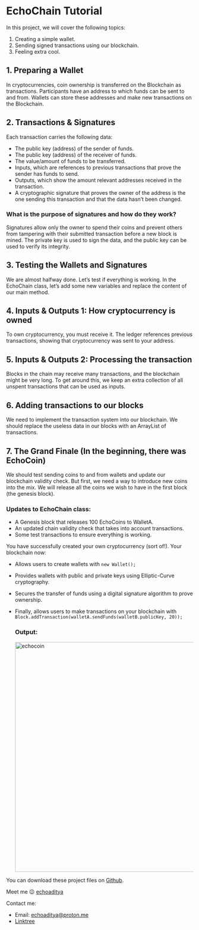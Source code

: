 # EchoChain Tutorial

In this project, we will cover the following topics:

1. Creating a simple wallet.
2. Sending signed transactions using our blockchain.
3. Feeling extra cool.

## 1. Preparing a Wallet

In cryptocurrencies, coin ownership is transferred on the Blockchain as transactions. Participants have an address to which funds can be sent to and from. Wallets can store these addresses and make new transactions on the Blockchain.

## 2. Transactions & Signatures

Each transaction carries the following data:

- The public key (address) of the sender of funds.
- The public key (address) of the receiver of funds.
- The value/amount of funds to be transferred.
- Inputs, which are references to previous transactions that prove the sender has funds to send.
- Outputs, which show the amount relevant addresses received in the transaction.
- A cryptographic signature that proves the owner of the address is the one sending this transaction and that the data hasn’t been changed.

### What is the purpose of signatures and how do they work?

Signatures allow only the owner to spend their coins and prevent others from tampering with their submitted transaction before a new block is mined. The private key is used to sign the data, and the public key can be used to verify its integrity.

## 3. Testing the Wallets and Signatures

We are almost halfway done. Let’s test if everything is working. In the EchoChain class, let’s add some new variables and replace the content of our main method.

## 4. Inputs & Outputs 1: How cryptocurrency is owned

To own cryptocurrency, you must receive it. The ledger references previous transactions, showing that cryptocurrency was sent to your address.

## 5. Inputs & Outputs 2: Processing the transaction

Blocks in the chain may receive many transactions, and the blockchain might be very long. To get around this, we keep an extra collection of all unspent transactions that can be used as inputs.

## 6. Adding transactions to our blocks

We need to implement the transaction system into our blockchain. We should replace the useless data in our blocks with an ArrayList of transactions.

## 7. The Grand Finale (In the beginning, there was EchoCoin)

We should test sending coins to and from wallets and update our blockchain validity check. But first, we need a way to introduce new coins into the mix. We will release all the coins we wish to have in the first block (the genesis block).

### Updates to EchoChain class:

- A Genesis block that releases 100 EchoCoins to WalletA.
- An updated chain validity check that takes into account transactions.
- Some test transactions to ensure everything is working.

You have successfully created your own cryptocurrency (sort of!). Your blockchain now:

- Allows users to create wallets with `new Wallet();`
- Provides wallets with public and private keys using Elliptic-Curve cryptography.
- Secures the transfer of funds using a digital signature algorithm to prove ownership.
- Finally, allows users to make transactions on your blockchain with `Block.addTransaction(walletA.sendFunds(walletB.publicKey, 20));`

  ### Output:
  <img width="617" alt="echocoin" src="https://github.com/gaurav-aditya/create-your-own-blockchain--II/assets/110540811/1154023b-c031-4298-b822-06e5a903cc93">


You can download these project files on [Github](https://github.com/gaurav-aditya/create-your-own-blockchain--II).

Meet me 😉 [echoaditya](https://gaurav-aditya.github.io)

Contact me: 
- Email: echoaditya@proton.me
- [Linktree](https://linktr.ee/echoaditya)
